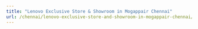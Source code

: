 ```yaml
---
title: "Lenovo Exclusive Store & Showroom in Mogappair Chennai"
url: /chennai/lenovo-exclusive-store-and-showroom-in-mogappair-chennai/
---
```

